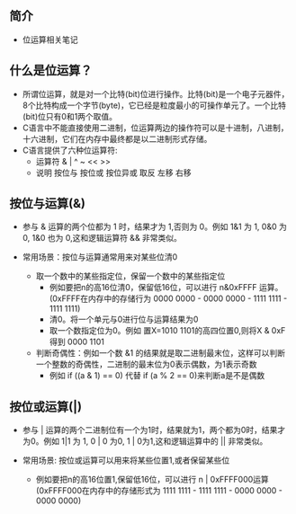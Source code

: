 ## 简介

+ 位运算相关笔记

## 什么是位运算？

+ 所谓位运算，就是对一个比特(bit)位进行操作。比特(bit)是一个电子元器件，8个比特构成一个字节(byte)，它已经是粒度最小的可操作单元了。一个比特(bit)位只有0和1两个取值。
+ C语言中不能直接使用二进制，位运算两边的操作符可以是十进制，八进制，十六进制，它们在内存中最终都是以二进制形式存储。
+ C语言提供了六种位运算符:
  + 运算符    &      |       ^      ~    <<   >>
  + 说明    按位与  按位或  按位异或  取反  左移  右移

## 按位与运算(&)

+ 参与 & 运算的两个位都为 1 时，结果才为 1,否则为 0。例如 1&1 为 1, 0&0 为 0, 1&0 也为 0,这和逻辑运算符 && 非常类似。

+ 常用场景：按位与运算通常用来对某些位清0
  + 取一个数中的某些指定位，保留一个数中的某些指定位
    + 例如要把n的高16位清0，保留低16位，可以进行 n&0xFFFF 运算。(0xFFFF在内存中的存储行为 0000 0000 - 0000 0000 - 1111 1111 - 1111 1111)
    + 清0。将一个单元与0进行位与运算结果为0
    + 取一个数指定位为0。例如 置X=1010 1101的高四位置0,则将X & 0xF得到 0000 1101
  + 判断奇偶性：例如一个数 &1 的结果就是取二进制最末位，这样可以判断一个整数的奇偶性，二进制的最末位为0表示偶数，为1表示奇数
    + 例如 if ((a & 1) == 0) 代替 if (a % 2 == 0)来判断a是不是偶数

## 按位或运算(|)

+ 参与 | 运算的两个二进制位有一个为1时，结果就为1，两个都为0时，结果才为0。例如 1|1 为 1, 0 | 0 为0, 1 | 0为1,这和逻辑运算中的 || 非常类似。

+ 常用场景: 按位或运算可以用来将某些位置1,或者保留某些位
  + 例如要把n的高16位置1,保留低16位，可以进行 n | 0xFFFF000运算 (0xFFFF000在内存中的存储形式为 1111 1111 - 1111 1111 - 0000 0000 - 0000 0000)